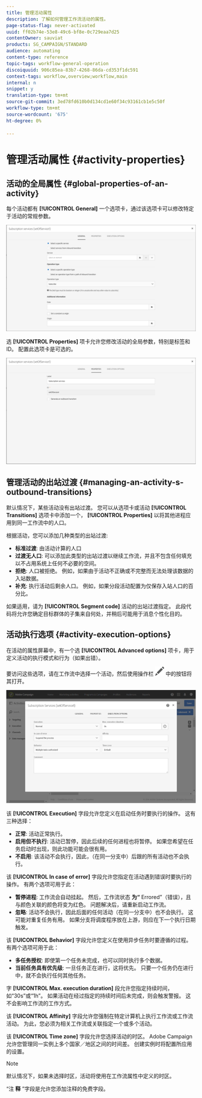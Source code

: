 ```yaml
---
title: 管理活动属性
description: 了解如何管理工作流活动的属性。
page-status-flag: never-activated
uuid: ff02b74e-53e8-49c6-bf8e-0c729eaa7d25
contentOwner: sauviat
products: SG_CAMPAIGN/STANDARD
audience: automating
content-type: reference
topic-tags: workflow-general-operation
discoiquuid: 906c85ea-83b7-4268-86da-cd353f1dc591
context-tags: workflow,overview;workflow,main
internal: n
snippet: y
translation-type: tm+mt
source-git-commit: 3ed78fd610b0d134cd1e60f34c93161cb1e5c50f
workflow-type: tm+mt
source-wordcount: '675'
ht-degree: 0%

---
```



# 管理活动属性 {#activity-properties}

## 活动的全局属性 {#global-properties-of-an-activity}

每个活动都有 **[!UICONTROL General]** 一个选项卡，通过该选项卡可以修改特定于活动的常规参数。

![](assets/activity-properties.png)

选 **[!UICONTROL Properties]** 项卡允许您修改活动的全局参数，特别是标签和ID。 配置此选项卡是可选的。

![](assets/activity-properties2.png)

## 管理活动的出站过渡 {#managing-an-activity-s-outbound-transitions}

默认情况下，某些活动没有出站过渡。 您可以从选项卡或活动 **[!UICONTROL Transitions]** 选项卡中添加一个， **[!UICONTROL Properties]** 以将其他进程应用到同一工作流中的人口。

根据活动，您可以添加几种类型的出站过渡:

* **标准过渡**: 由活动计算的人口
* **过渡无人口**: 可以添加此类型的出站过渡以继续工作流，并且不包含任何填充以不占用系统上任何不必要的空间。
* **拒绝**: 人口被拒绝。 例如，如果由于活动不正确或不完整而无法处理该数据的入站数据。
* **补充**: 执行活动后剩余人口。 例如，如果分段活动配置为仅保存入站人口的百分比。

如果适用，请为 **[!UICONTROL Segment code]** 活动的出站过渡指定。 此段代码将允许您确定目标群体的子集来自何处，并稍后可能用于消息个性化目的。

## 活动执行选项 {#activity-execution-options}

在活动的属性屏幕中，有一个选 **[!UICONTROL Advanced options]** 项卡，用于定义活动的执行模式和行为（如果出错）。

要访问这些选项，请在工作流中选择一个活动，然后使用操作栏 ![](assets/edit_darkgrey-24px.png) 中的按钮将其打开。

![](assets/wkf_advanced_parameters.png)

该 **[!UICONTROL Execution]** 字段允许您定义在启动任务时要执行的操作。 这有三种选择：

* **正常**: 活动正常执行。
* **启用但不执行**: 活动已暂停，因此后续的任何进程也将暂停。 如果您希望在任务启动时出现，则此功能可能会很有用。
* **不启用**: 该活动不会执行，因此，（在同一分支中）后跟的所有活动也不会执行。

该 **[!UICONTROL In case of error]** 字段允许您指定在活动遇到错误时要执行的操作。 有两个选项可用于此：

* **暂停进程**: 工作流会自动挂起。 然后，工作流状态 **为“** Errored”（错误），且与颜色关联的颜色将变为红色。 问题解决后，请重新启动工作流。
* **忽略**: 活动不会执行，因此后面的任何活动（在同一分支中）也不会执行。 这可能对重复任务有用。 如果分支将调度程序放在上游，则应在下一个执行日期触发。

该 **[!UICONTROL Behavior]** 字段允许您定义在使用异步任务时要遵循的过程。 有两个选项可用于此：

* **多任务授权**: 即使第一个任务未完成，也可以同时执行多个数据。
* **当前任务具有优先级**: 一旦任务正在进行，这将优先。 只要一个任务仍在进行中，就不会执行任何其他任务。

字 **[!UICONTROL Max. execution duration]** 段允许您指定持续时间，如“30s”或“1h”。 如果活动在经过指定的持续时间后未完成，则会触发警报。 这不会影响工作流的工作方式。

该 **[!UICONTROL Affinity]** 字段允许您强制在特定计算机上执行工作流或工作流活动。 为此，您必须为相关工作流或关联指定一个或多个活动。

该 **[!UICONTROL Time zone]** 字段允许您选择活动的时区。 Adobe Campaign允许您管理同一实例上多个国家／地区之间的时间差。 创建实例时将配置所应用的设置。

>[!NOTE]
>
>默认情况下，如果未选择时区，活动将使用在工作流属性中定义的时区。

“注 **释** ”字段是允许您添加注释的免费字段。
